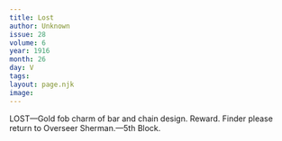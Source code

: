```yaml
---
title: Lost
author: Unknown
issue: 28
volume: 6
year: 1916
month: 26
day: V
tags:
layout: page.njk
image:
---
```

LOST—Gold fob charm of bar and chain design. Reward. Finder please return to Overseer Sherman.—5th Block. 


